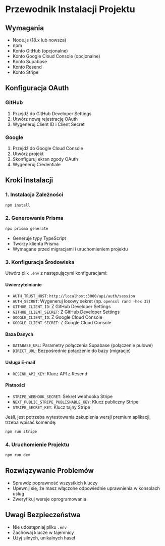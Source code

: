 # Przewodnik Instalacji Projektu

## Wymagania
- Node.js (18.x lub nowsza)
- npm
- Konto GitHub (opcjonalne)
- Konto Google Cloud Console (opcjonalne)
- Konto Supabase
- Konto Resend
- Konto Stripe

## Konfiguracja OAuth
### GitHub
1. Przejdź do GitHub Developer Settings
2. Utwórz nową rejestrację OAuth
3. Wygeneruj Client ID i Client Secret

### Google
1. Przejdź do Google Cloud Console
2. Utwórz projekt
3. Skonfiguruj ekran zgody OAuth
4. Wygeneruj Credentiale

## Kroki Instalacji

### 1. Instalacja Zależności
```bash
npm install
```

### 2. Generowanie Prisma
```bash
npx prisma generate
```
- Generuje typy TypeScript
- Tworzy klienta Prisma
- Wymagane przed migracjami i uruchomieniem projektu

### 3. Konfiguracja Środowiska
Utwórz plik `.env` z następującymi konfiguracjami:

#### Uwierzytelnianie
- `AUTH_TRUST_HOST`: `http://localhost:3000/api/auth/session`
- `AUTH_SECRET`: Wygeneruj losowy sekret (np. `openssl rand -hex 32`)
- `GITHUB_CLIENT_ID`: Z GitHub Developer Settings
- `GITHUB_CLIENT_SECRET`: Z GitHub Developer Settings
- `GOOGLE_CLIENT_ID`: Z Google Cloud Console
- `GOOGLE_CLIENT_SECRET`: Z Google Cloud Console

#### Baza Danych
- `DATABASE_URL`: Parametry połączenia Supabase (połączenie pulowe)
- `DIRECT_URL`: Bezpośrednie połączenie do bazy (migracje)

#### Usługa E-mail
- `RESEND_API_KEY`: Klucz API z Resend

#### Płatności
- `STRIPE_WEBHOOK_SECRET`: Sekret webhooka Stripe
- `NEXT_PUBLIC_STRIPE_PUBLISHABLE_KEY`: Klucz publiczny Stripe
- `STRIPE_SECRET_KEY`: Klucz tajny Stripe

Jeśli, jest potrzeba wytestowania zakupienia wersji premium aplikacji, trzeba wpisać komendę:
```bash
npm run stripe
```

### 4. Uruchomienie Projektu
```bash
npm run dev
```

## Rozwiązywanie Problemów
- Sprawdź poprawność wszystkich kluczy
- Upewnij się, że masz włączone odpowiednie uprawnienia w konsolach usług
- Zweryfikuj wersje oprogramowania

## Uwagi Bezpieczeństwa
- Nie udostępniaj pliku `.env`
- Zachowaj klucze w tajemnicy
- Użyj silnych, unikalnych haseł
